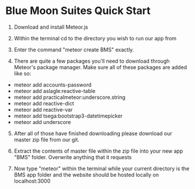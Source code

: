 # Blue Moon Suites Quick Start

1) Download and install Meteor.js

2) Within the terminal cd to the directory you wish to run our app from

3) Enter the command "meteor create BMS" exactly.

4) There are quite a few packages you'll need to download through Meteor's package manager. Make sure all of these packages are added like so:
- meteor add accounts-password
- meteor add aslagle:reactive-table
- meteor add practicalmeteor:underscore.string
- meteor add reactive-dict
- meteor add reactive-var
- meteor add tsega:bootstrap3-datetimepicker
- meteor add underscore

5) After all of those have finished downloading please download our master zip file from our git. 

6) Extract the contents of master file within the zip file into your new app "BMS" folder. Overwrite anything that it requests

7) Now type "meteor" within the terminal while your current directory is the BMS app folder and the website should be hosted locally on localhost:3000

